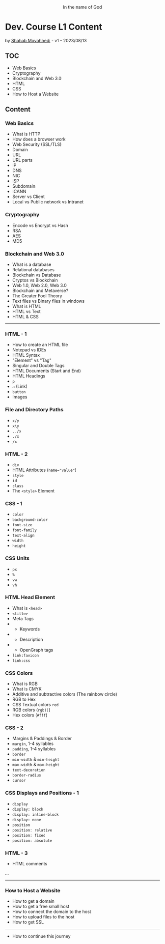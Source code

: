 <p style="text-align: center;">In the name of God</p>

# Dev. Course L1 Content
by [Shahab Movahhedi](https://shmovahhedi.com) - v1 - 2023/08/13

## TOC
- Web Basics
- Cryptography
- Blockchain and Web 3.0
- HTML
- CSS
- How to Host a Website

## Content

### Web Basics
- What is HTTP
- How does a browser work
- Web Security (SSL/TLS)
- Domain
- URL
- URL parts
- IP
- DNS
- NIC
- ISP
- Subdomain
- ICANN
- Server vs Client
- Local vs Public network vs Intranet

### Cryptography
- Encode vs Encrypt vs Hash
- RSA
- AES
- MD5

### Blockchain and Web 3.0
- What is a database
- Relational databases
- Blockchain vs Database
- Cryptos vs Blockchain
- Web 1.0, Web 2.0, Web 3.0
- Blockchain and Metaverse?
- The Greater Fool Theory
- Text files vs Binary files in windows
- What is HTML
- HTML vs Text
- HTML & CSS

---

### HTML - 1
- How to create an HTML file
- Notepad vs IDEs
- HTML Syntax
- "Element" vs "Tag"
- Singular and Double Tags
- HTML Documents (Start and End)
- HTML Headings
- `p`
- `a` (Link)
- `button`
- Images

### File and Directory Paths
- `x/y`
- `x\y`
- `../x`
- `./x`
- `/x`

### HTML - 2
- `div`
- HTML Attributes (`name="value"`)
- `style`
- `id`
- `class`
- The `<style>` Element


### CSS - 1
- `color`
- `background-color`
- `font-size`
- `font-family`
- `text-align`
- `width`
- `height`

### CSS Units
- `px`
- `%`
- `vw`
- `vh`

### HTML Head Element
- What is `<head>`
- `<title>`
- Meta Tags
- - Keywords
- - Description
- - OpenGraph tags
- `link:favicon`
- `link:css`


### CSS Colors
- What is RGB
- What is CMYK
- Additive and subtractive colors (The rainbow circle)
- RGB to Hex
- CSS Textual colors `red`
- RGB colors (`rgb()`)
- Hex colors (`#fff`)

### CSS - 2
- Margins & Paddings & Border
- `margin`, 1-4 syllables
- `padding`, 1-4 syllables
- `border`
- `min-width` & `min-height`
- `max-width` & `max-height`
- `text-decoration`
- `border-radius`
- `cursor`

### CSS Displays and Positions - 1
- `display`
- `display: block`
- `display: inline-block`
- `display: none`
- `position`
- `position: relative`
- `position: fixed`
- `position: absolute`

### HTML - 3
- HTML comments

...

---


### How to Host a Website
- How to get a domain
- How to get a free small host
- How to connect the domain to the host
- How to upload files to the host
- How to get SSL

---

- How to continue this journey
